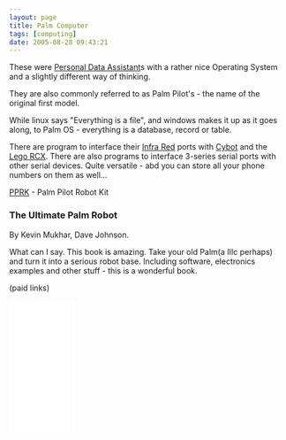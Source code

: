 ```yaml
---
layout: page
title: Palm Computer
tags: [computing]
date: 2005-08-28 09:43:21
---
```

These were [Personal Data Assistant](/wiki/personal_data_assistant.html "Personal Data Assistant")s with a rather nice Operating System and a slightly different way of thinking.

They are also commonly referred to as Palm Pilot's - the name of the original first model.

While linux says "Everything is a file", and windows makes it up as it goes along, to Palm OS - everything is a database, record or table.

There are program to interface their [Infra Red](/wiki/infra_red.html "A type of EM radiation commonly used for digital communications") ports with [Cybot](/wiki/cybot.html "Cybot") and the [Lego RCX](/wiki/rcx.html "The Lego RCX"). There are also programs to interface 3-series serial ports with other serial devices. Quite versatile - abd you can store all your phone numbers on them as well...

[PPRK](/2005/02/25/pprk.html "Palm Pilot Robot Kit") - Palm Pilot Robot Kit

### The Ultimate Palm Robot

By Kevin Mukhar, Dave Johnson.

What can I say. This book is amazing. Take your old Palm(a IIIc perhaps) and turn it into a serious robot base.  Including software, electronics examples and other stuff - this is a wonderful book.

(paid links)

<iframe style="width:120px;height:240px;" marginwidth="0" marginheight="0" scrolling="no" frameborder="0" src="//ws-eu.amazon-adsystem.com/widgets/q?ServiceVersion=20070822&OneJS=1&Operation=GetAdHtml&MarketPlace=GB&source=ss&ref=as_ss_li_til&ad_type=product_link&tracking_id=orionrobots-21&language=en_GB&marketplace=amazon&region=GB&placement=0072228806&asins=0072228806&linkId=d851e0f54aecf8a012e6c529aac49471&show_border=true&link_opens_in_new_window=true"></iframe>
